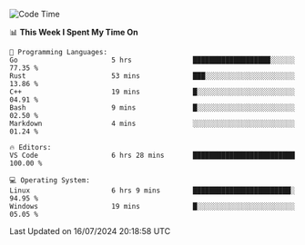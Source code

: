 
<!--START_SECTION:waka-->
![Code Time](http://img.shields.io/badge/Code%20Time-710%20hrs%204%20mins-blue)

📊 **This Week I Spent My Time On** 

```text
💬 Programming Languages: 
Go                       5 hrs               ███████████████████░░░░░░   77.35 % 
Rust                     53 mins             ███░░░░░░░░░░░░░░░░░░░░░░   13.86 % 
C++                      19 mins             █░░░░░░░░░░░░░░░░░░░░░░░░   04.91 % 
Bash                     9 mins              █░░░░░░░░░░░░░░░░░░░░░░░░   02.50 % 
Markdown                 4 mins              ░░░░░░░░░░░░░░░░░░░░░░░░░   01.24 % 

🔥 Editors: 
VS Code                  6 hrs 28 mins       █████████████████████████   100.00 % 

💻 Operating System: 
Linux                    6 hrs 9 mins        ████████████████████████░   94.95 % 
Windows                  19 mins             █░░░░░░░░░░░░░░░░░░░░░░░░   05.05 % 
```


 Last Updated on 16/07/2024 20:18:58 UTC
<!--END_SECTION:waka-->
